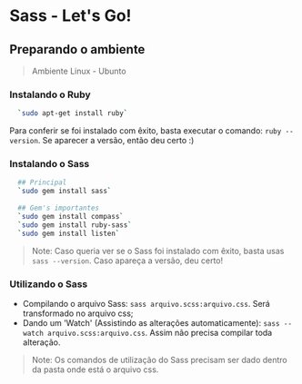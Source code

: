 # Sass - Let's Go! 

## Preparando o ambiente
> Ambiente Linux - Ubunto
### Instalando o Ruby 
```sh
  `sudo apt-get install ruby`
```
Para conferir se foi instalado com êxito, basta executar o comando: `ruby --version`. Se aparecer a versão, então deu certo :)

### Instalando o Sass
```sh
  ## Principal
  `sudo gem install sass`
  
  ## Gem's importantes
  `sudo gem install compass`
  `sudo gem install ruby-sass`
  `sudo gem install listen`
```
> Note: Caso queria ver se o Sass foi instalado com êxito, basta usas `sass --version`. Caso apareça a versão, deu certo!

### Utilizando o Sass
- Compilando o arquivo Sass: `sass arquivo.scss:arquivo.css`. Será transformado no arquivo css;
- Dando um 'Watch' (Assistindo as alterações automaticamente): `sass --watch arquivo.scss:arquivo.css`. Assim não precisa compilar toda alteração.

> Note: Os comandos de utilização do Sass precisam ser dado dentro da pasta onde está o arquivo css.
